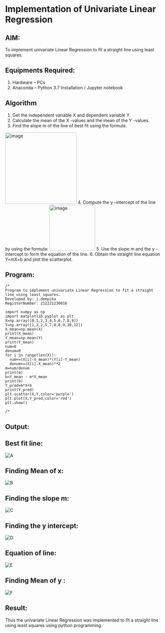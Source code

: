 # Implementation of Univariate Linear Regression
## AIM:
To implement univariate Linear Regression to fit a straight line using least squares.

## Equipments Required:
1. Hardware – PCs
2. Anaconda – Python 3.7 Installation / Jupyter notebook

## Algorithm
1. Get the independent variable X and dependent variable Y.
2. Calculate the mean of the X -values and the mean of the Y -values.
3. Find the slope m of the line of best fit using the formula. 
<img width="231" alt="image" src="https://user-images.githubusercontent.com/93026020/192078527-b3b5ee3e-992f-46c4-865b-3b7ce4ac54ad.png">
4. Compute the y -intercept of the line by using the formula:
<img width="148" alt="image" src="https://user-images.githubusercontent.com/93026020/192078545-79d70b90-7e9d-4b85-9f8b-9d7548a4c5a4.png">
5. Use the slope m and the y -intercept to form the equation of the line.
6. Obtain the straight line equation Y=mX+b and plot the scatterplot.

## Program:
```
/*
Program to implement univariate Linear Regression to fit a straight line using least squares.
Developed by: j.deepika
RegisterNumber: 212221230016

import numpy as np
import matplotlib.pyplot as plt
X=np.array([0,1,2,3,4,5,6,7,8,9])
Y=np.array([1,3,2,5,7,8,8,9,10,12])
X_mean=np.mean(X)
print(X_mean)
Y_mean=np.mean(Y)
print(Y_mean)
num=0
denum=0
for i in range(len(X)):
  num+=(X[i]-X_mean)*(Y[i]-Y_mean)
  denum+=(X[i]-X_mean)**2
m=num/denum
print(m)
b=Y_mean - m*X_mean
print(b)
Y_pred=m*X+b
print(Y_pred)
plt.scatter(X,Y,color='purple')
plt.plot(X,Y_pred,color='red') 
plt.show() 

/*
```

## Output:

## Best fit line:
![A](https://user-images.githubusercontent.com/94747031/198823939-10276637-2bad-4aa5-b8db-22763369a789.png)

## Finding Mean of x:
![B](https://user-images.githubusercontent.com/94747031/198823941-524e5d10-8695-4f88-8c65-691c574e1117.png)

## Finding the slope m:
![C](https://user-images.githubusercontent.com/94747031/198823942-67bb0177-3fd3-4b74-80da-751c957285c2.png)

## Finding the y intercept:
![D](https://user-images.githubusercontent.com/94747031/198823943-af52b7ab-e317-4895-aa24-778f5c77972a.png)

## Equation of line:
![E](https://user-images.githubusercontent.com/94747031/198823944-f02b19ef-8b62-408e-b236-7256575140f0.png)

## Finding Mean of y :
![F](https://user-images.githubusercontent.com/94747031/198823946-7e691e4b-d436-432f-a14d-2d2c31364b07.png)


## Result:
Thus the univariate Linear Regression was implemented to fit a straight line using least squares using python programming.
